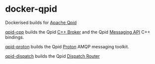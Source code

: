 # docker-qpid

Dockerised builds for [Apache Qpid](http://qpid.apache.org/)

[qpid-cpp](qpid-cpp) builds the Qpid [C++ Broker](http://qpid.apache.org/components/cpp-broker/index.html) and the Qpid [Messaging API](http://qpid.apache.org/components/messaging-api/index.html) C++ bindings.

[qpid-proton](qpid-proton) builds the Qpid [Proton](http://qpid.apache.org/proton/index.html) AMQP messaging toolkit.

[qpid-dispatch](qpid-dispatch) builds the Qpid [Dispatch Router](http://qpid.apache.org/components/dispatch-router/index.html)
